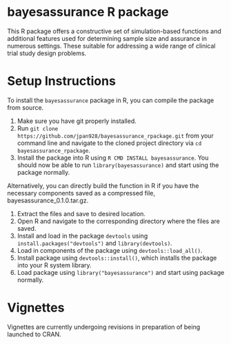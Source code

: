 # bayesassurance R package

This R package offers a constructive set of simulation-based functions
and additional features used for determining sample size and assurance
in numerous settings.
These 
suitable for addressing a wide range of clinical trial study design
problems. 

# Setup Instructions

To install the `bayesassurance` package in R, you can compile the package from
source. 

  1. Make sure you have git properly installed.
  2. Run `git clone https://github.com/jpan928/bayesassurance_rpackage.git` from your
  command line and navigate to the cloned project directory via `cd bayesassurance_rpackage`.
  3. Install the package into R using `R CMD INSTALL bayesassurance`. You should now
  be able to run `library(bayesassurance)` and start using the package normally.
  
Alternatively, you can directly build the function in R if you have the
necessary components saved as a compressed file, bayesassurance_0.1.0.tar.gz. 

  1. Extract the files and save to desired location.
  2. Open R and navigate to the corresponding directory where the files are saved.
  3. Install and load in the package `devtools` using `install.packages("devtools")` and 
     `library(devtools)`. 
  4. Load in components of the package using `devtools::load_all()`. 
  5. Install package using `devtools::install()`, which installs the package into
     your R system library. 
  6. Load package using `library("bayesassurance")` and start using package normally. 
  
  
# Vignettes

Vignettes are currently undergoing revisions in preparation of being launched to CRAN. 

